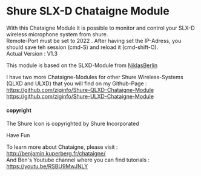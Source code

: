 # Shure SLX-D Chataigne Module
With this Chataigne Module it is possible to monitor and control your SLX-D wireless microphone system from shure.   
Remote-Port must be set to 2022 . After having set the IP-Adress, you should save teh session (cmd-S) and reload it (cmd-shift-O).    
Actual Version : V1.3  

This module is based on the SLXD-Module from [NiklasBerlin](https://github.com/niklasberlin/Shure-SLXD-Chataigne-module)    

I have two more Chataigne-Modules for other Shure Wireless-Systems (QLXD and ULXD) that you will find on my Github-Page :   
https://github.com/ziginfo/Shure-QLXD-Chataigne-Module    
https://github.com/ziginfo/Shure-ULXD-Chataigne-Module    

#### copyright
The Shure Icon is copyrighted by Shure Incorporated    

Have Fun

To learn more about Chataigne, please visit : http://benjamin.kuperberg.fr/chataigne/    
And Ben's Youtube channel where you can find tutorials : https://youtu.be/RSBU9MwJNLY
